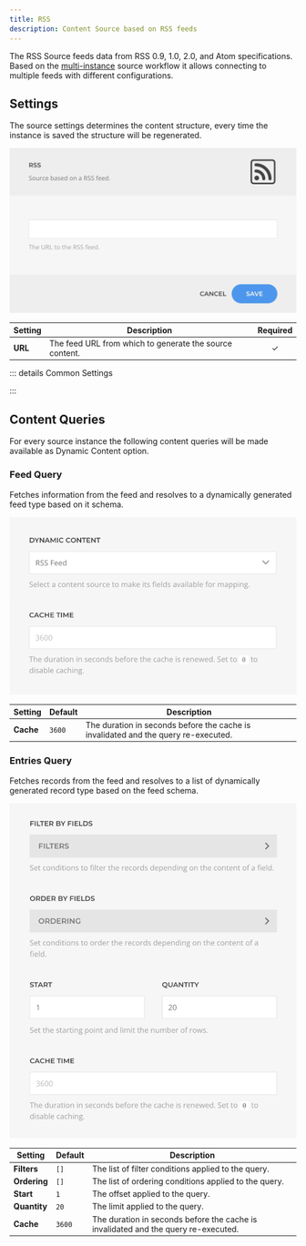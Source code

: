 ```yaml
---
title: RSS
description: Content Source based on RSS feeds
---
```


<!--@include: ../_partials/provider-intro-->

The RSS Source feeds data from RSS 0.9, 1.0, 2.0, and Atom specifications. Based on the [multi-instance](/essentials-for-yootheme-pro/addons/sources/multi-instance-sources) source workflow it allows connecting to multiple feeds with different configurations.

## Settings

The source settings determines the content structure, every time the instance is saved the structure will be regenerated.

![RSS Instance Settings](../assets/providers/rss-config.webp)

| Setting | Description | Required |
| ------- | ----------- | :------: |
| **URL** | The feed URL from which to generate the source content. | &#x2713; |

::: details Common Settings
<!--@include: ../_partials/provider-common-settings-->
:::

## Content Queries

For every source instance the following content queries will be made available as Dynamic Content option.

### Feed Query

Fetches information from the feed and resolves to a dynamically generated feed type based on it schema.

![RSS Feed Query](../assets/providers/rss-query-feed.webp)

| Setting | Default | Description |
| ------- | ------- | ----------- |
| **Cache** | `3600` | The duration in seconds before the cache is invalidated and the query re-executed. |

### Entries Query

Fetches records from the feed and resolves to a list of dynamically generated record type based on the feed schema.

![RSS Entries Query](../assets/providers/rss-query-entries.webp)

| Setting | Default | Description |
| ------- | ------- | ----------- |
| **Filters** | `[]` | The list of filter conditions applied to the query. |
| **Ordering** | `[]` | The list of ordering conditions applied to the query. |
| **Start** | `1` | The offset applied to the query. |
| **Quantity** | `20` | The limit applied to the query. |
| **Cache** | `3600` | The duration in seconds before the cache is invalidated and the query re-executed. |
